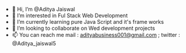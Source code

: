 - 👋 Hi, I’m @Aditya Jaiswal
- 👀 I’m interested in Ful Stack Web Development
- 🌱 I’m currently learning pure Java Script and it's frame works
- 💞️ I’m looking to collaborate on Wed development projects 
- 📫 You can reach me mail : adityabusiness001@gmail.com ; twitter : @Aditya_jaiswal5 

<!---
Adj-001/Adj-001 is a ✨ special ✨ repository because its `README.md` (this file) appears on your GitHub profile.
You can click the Preview link to take a look at your changes.
--->
